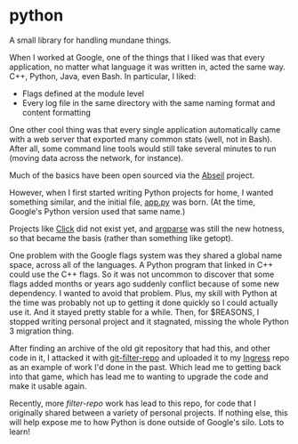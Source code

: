 # python
A small library for handling mundane things.

When I worked at Google, one of the things that I liked was that every application, no matter what language it was written in, acted the same way.  C++, Python, Java, even Bash.  In particular, I liked:
* Flags defined at the module level
* Every log file in the same directory with the same naming format and content formatting

One other cool thing was that every single application automatically came with a web server that exported many common stats (well, not in Bash).  After all, some command line tools would still take several minutes to run (moving data across the network, for instance).

Much of the basics have been open sourced via the [Abseil](https://github.com/abseil) project.

However, when I first started writing Python projects for home, I wanted something similar, and the initial file, [app.py](https://github.com/nexushoratio/python/commit/ccb8792a059081e58b8af8f177466f3ada9d2d4d) was born.  (At the time, Google's Python version used that same name.)

Projects like [Click](https://palletsprojects.com/p/click/) did not exist yet, and [argparse](https://docs.python.org/3/library/argparse.html) was still the new hotness, so that became the basis (rather than something like getopt).

One problem with the Google flags system was they shared a global name space, across all of the languages.  A Python program that linked in C++ could use the C++ flags.  So it was not uncommon to discover that some flags added months or years ago suddenly conflict because of some new dependency.  I wanted to avoid that problem.  Plus, my skill with Python at the time was probably not up to getting it done quickly so I could actually use it.  And it stayed pretty stable for a while.  Then, for $REASONS, I stopped writing personal project and it stagnated, missing the whole Python 3 migration thing.

After finding an archive of the old git repository that had this, and other code in it, I attacked it with [git-filter-repo](https://github.com/newren/git-filter-repo) and uploaded it to my [Ingress](https://github.com/nexushoratio/ingress) repo as an example of work I'd done in the past.  Which lead me to getting back into that game, which has lead me to wanting to upgrade the code and make it usable again.

Recently, more *filter-repo* work has lead to this repo, for code that I originally shared between a variety of personal projects.  If nothing else, this will help expose me to how Python is done outside of Google's silo.  Lots to learn!
